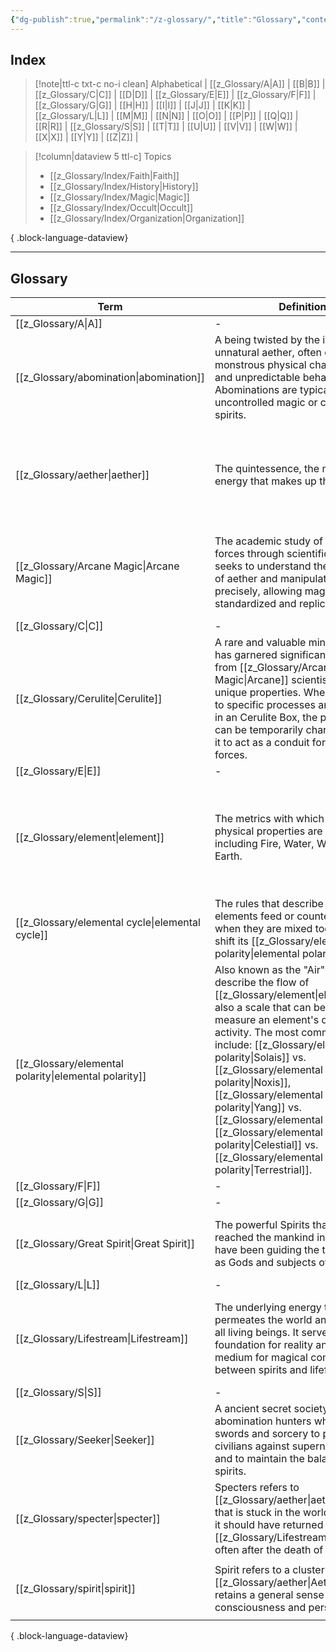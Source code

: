```yaml
---
{"dg-publish":true,"permalink":"/z-glossary/","title":"Glossary","contentClasses":"wide-page","tags":["homepages"],"dgShowInlineTitle":true,"noteIcon":null}
---
```


## Index
>[!note|ttl-c txt-c no-i clean] Alphabetical
| [[z_Glossary/A\|A]] | [[B\|B]] | [[z_Glossary/C\|C]] | [[D\|D]] | [[z_Glossary/E\|E]] | [[z_Glossary/F\|F]] | [[z_Glossary/G\|G]] | [[H\|H]] | [[I\|I]] | [[J\|J]] | [[K\|K]] | [[z_Glossary/L\|L]] | [[M\|M]] | [[N\|N]] | [[O\|O]] | [[P\|P]] | [[Q\|Q]] | [[R\|R]] | [[z_Glossary/S\|S]] | [[T\|T]] | [[U\|U]] | [[V\|V]] | [[W\|W]] | [[X\|X]] | [[Y\|Y]] | [[Z\|Z]] |

>[!column|dataview 5 ttl-c] Topics
> - [[z_Glossary/Index/Faith\|Faith]]
> - [[z_Glossary/Index/History\|History]]
> - [[z_Glossary/Index/Magic\|Magic]]
> - [[z_Glossary/Index/Occult\|Occult]]
> - [[z_Glossary/Index/Organization\|Organization]]
> 
{ .block-language-dataview}

---
## Glossary 

| Term                                                     | Definition                                                                                                                                                                                                                                                                                                                                                                              | Topic                                                                                                                                                 | Related                                                                                                                                                                            | Aliases                                                                                                        |
| -------------------------------------------------------- | --------------------------------------------------------------------------------------------------------------------------------------------------------------------------------------------------------------------------------------------------------------------------------------------------------------------------------------------------------------------------------------- | ----------------------------------------------------------------------------------------------------------------------------------------------------- | ---------------------------------------------------------------------------------------------------------------------------------------------------------------------------------- | -------------------------------------------------------------------------------------------------------------- |
| [[z_Glossary/A\|A]]                                   | \-                                                                                                                                                                                                                                                                                                                                                                                      | \-                                                                                                                                                    | <ul></ul>                                                                                                                                                                          | \-                                                                                                             |
| [[z_Glossary/abomination\|abomination]]               | A being twisted by the influence of unnatural aether, often exhibiting monstrous physical characteristics and unpredictable behavior. Abominations are typically a result of uncontrolled magic or corrupted spirits.                                                                                                                                                                   | <ul><li>[[z_Glossary/Index/Occult.md\\|Occult]]</li></ul>                                                                                             | <ul><li>[[z_Glossary/Lifestream.md\\|Lifestream]]</li><li>[[z_Glossary/specter.md\\|specter]]</li><li>[[z_Glossary/Spectral Lantern.md\\|Spectral Lantern]]</li></ul>              | monster                                                                                                        |
| [[z_Glossary/aether\|aether]]                         | The quintessence, the most basic energy that makes up the world.                                                                                                                                                                                                                                                                                                                        | <ul><li>[[z_Glossary/Index/Faith.md\\|Faith]]</li><li>[[z_Glossary/Index/Magic.md\\|Magic]]</li></ul>                                                 | <ul><li>[[z_Glossary/element.md\\|element]]</li><li>[[z_Glossary/Lifestream.md\\|Lifestream]]</li><li>[[z_Glossary/spirit.md\\|spirit]]</li></ul>                                  | aether, aether energy, energy, spiritual energy, spirit energy, quintessence, Qi, Prana                        |
| [[z_Glossary/Arcane Magic\|Arcane Magic]]             | The academic study of magical forces through scientific principles, seeks to understand the orderly laws of aether and manipulate them precisely, allowing magic use to be standardized and replicated.                                                                                                                                                                                 | <ul><li>[[z_Glossary/Index/Magic.md\\|Magic]]</li></ul>                                                                                               | <ul><li>[[z_Glossary/Cerulite.md\\|Cerulite]]</li></ul>                                                                                                                            | Arcane, Arcane school of magic, Arcane scholar, Arcane mage                                                    |
| [[z_Glossary/C\|C]]                                   | \-                                                                                                                                                                                                                                                                                                                                                                                      | \-                                                                                                                                                    | <ul></ul>                                                                                                                                                                          | \-                                                                                                             |
| [[z_Glossary/Cerulite\|Cerulite]]                     | A rare and valuable mineral, Cerulite has garnered significant attention from [[z_Glossary/Arcane Magic\|Arcane]] scientists for its unique properties. When subjected to specific processes and stablized in an Cerulite Box, the power stone can be temporarily charged, allowing it to act as a conduit for magical forces.                                                                     | <ul><li>[[z_Glossary/Index/Magic.md\\|Magic]]</li></ul>                                                                                               | <ul><li>[[z_Glossary/Arcane Magic.md\\|Arcane Magic]]</li></ul>                                                                                                                    | Cerulite Box, Arcane Stone, Power Stone, Cerulite Technology                                                   |
| [[z_Glossary/E\|E]]                                   | \-                                                                                                                                                                                                                                                                                                                                                                                      | \-                                                                                                                                                    | <ul></ul>                                                                                                                                                                          | \-                                                                                                             |
| [[z_Glossary/element\|element]]                       | The metrics with which Aether's physical properties are described, including Fire, Water, Wood, Metal, Earth.                                                                                                                                                                                                                                                                           | <ul><li>[[z_Glossary/Index/Magic.md\\|Magic]]</li></ul>                                                                                               | <ul><li>[[z_Glossary/aether.md\\|aether]]</li><li>[[z_Glossary/elemental cycle.md\\|cycle of element]]</li><li>[[z_Glossary/elemental polarity.md\\|elemental polarity]]</li></ul> | elemental alignment, elemental, elements, elemental damage, aether alignment, alignment                        |
| [[z_Glossary/elemental cycle\|elemental cycle]]       | The rules that describe how elements feed or counter each other when they are mixed together and shift its [[z_Glossary/elemental polarity\|elemental polarity]].                                                                                                                                                                                                                                                      | <ul><li>[[z_Glossary/Index/Magic.md\\|Magic]]</li></ul>                                                                                               | <ul><li>[[z_Glossary/element.md\\|element]]</li><li>[[z_Glossary/elemental polarity.md\\|elemental polarity]]</li></ul>                                                            | flow of element, cycle of element                                                                              |
| [[z_Glossary/elemental polarity\|elemental polarity]] | Also known as the "Air" or "Qi", describe the flow of [[z_Glossary/element\|element]]s, also a scale that can be used to measure an element's degree of activity. The most common names include: [[z_Glossary/elemental polarity\|Solais]] vs. [[z_Glossary/elemental polarity\|Noxis]], [[z_Glossary/elemental polarity\|Yang]] vs. [[z_Glossary/elemental polarity\|Yin]], [[z_Glossary/elemental polarity\|Celestial]] vs. [[z_Glossary/elemental polarity\|Terrestrial]]. | <ul><li>[[z_Glossary/Index/Magic.md\\|Magic]]</li></ul>                                                                                               | <ul><li>[[z_Glossary/element.md\\|element]]</li><li>[[z_Glossary/elemental cycle.md\\|elemental cycle]]</li></ul>                                                                  | Air, Qi, flow of element, elemental duality, polar alignment, Solais, Noxis, Yin, Yang, Celestial, Terrestrial |
| [[z_Glossary/F\|F]]                                   | \-                                                                                                                                                                                                                                                                                                                                                                                      | \-                                                                                                                                                    | <ul></ul>                                                                                                                                                                          | \-                                                                                                             |
| [[z_Glossary/G\|G]]                                   | \-                                                                                                                                                                                                                                                                                                                                                                                      | \-                                                                                                                                                    | <ul></ul>                                                                                                                                                                          | \-                                                                                                             |
| [[z_Glossary/Great Spirit\|Great Spirit]]             | The powerful Spirits that has reached the mankind in dreams and have been guiding the tide of history as Gods and subjects of worship.                                                                                                                                                                                                                                                  | <ul><li>[[z_Glossary/Index/Faith.md\\|Faith]]</li></ul>                                                                                               | <ul><li>[[z_Glossary/Athtar.md\\|Athtar]]</li></ul>                                                                                                                                | God, Spirit, Deity, Holy Spirit, Divinity, Astral                                                              |
| [[z_Glossary/L\|L]]                                   | \-                                                                                                                                                                                                                                                                                                                                                                                      | \-                                                                                                                                                    | <ul></ul>                                                                                                                                                                          | \-                                                                                                             |
| [[z_Glossary/Lifestream\|Lifestream]]                 | The underlying energy that permeates the world and connects all living beings. It serves as the foundation for reality and acts as a medium for magical communication between spirits and lifeforms.                                                                                                                                                                                    | <ul><li>[[z_Glossary/Index/Faith.md\\|Faith]]</li><li>[[z_Glossary/Index/Magic.md\\|Magic]]</li></ul>                                                 | <ul><li>[[z_Glossary/abomination.md\\|abomination]]</li><li>[[z_Glossary/aether.md\\|aether]]</li><li>[[z_Glossary/Athtar.md\\|Athtar]]</li></ul>                                  | Astral Sea, River of Memeory, Astral Current, Beyond, Source                                                   |
| [[z_Glossary/S\|S]]                                   | \-                                                                                                                                                                                                                                                                                                                                                                                      | \-                                                                                                                                                    | <ul></ul>                                                                                                                                                                          | \-                                                                                                             |
| [[z_Glossary/Seeker\|Seeker]]                         | A ancient secret society of abomination hunters who wield swords and sorcery to protect the civilians against supernatural threats and to maintain the balance of the spirits.                                                                                                                                                                                                          | <ul><li>[[z_Glossary/Index/Occult.md\\|Occult]]</li><li>[[z_Glossary/Index/Organization.md\\|Organization]]</li></ul>                                 | <ul><li>[[z_Glossary/Spectral Lantern.md\\|Spectral Lantern]]</li></ul>                                                                                                            | The Seekers, Hunters                                                                                           |
| [[z_Glossary/specter\|specter]]                       | Specters refers to [[z_Glossary/aether\|aether]] energy that is stuck in the world even when it should have returned to the [[z_Glossary/Lifestream\|Lifestream]], often after the death of one's body.                                                                                                                                                                                                                           | <ul><li>[[z_Glossary/Index/Occult.md\\|Occult]]</li></ul>                                                                                             | <ul><li>[[z_Glossary/abomination.md\\|abomination]]</li></ul>                                                                                                                      | \-                                                                                                             |
| [[z_Glossary/spirit\|spirit]]                         | Spirit refers to a cluster of [[z_Glossary/aether\|Aether]] that retains a general sense of consciousness and personality.                                                                                                                                                                                                                                                                                 | <ul><li>[[z_Glossary/Index/Faith.md\\|Faith]]</li><li>[[z_Glossary/Index/Magic.md\\|Magic]]</li><li>[[z_Glossary/Index/Occult.md\\|Occult]]</li></ul> | <ul><li>[[z_Glossary/aether.md\\|aether]]</li></ul>                                                                                                                                | spirit                                                                                                         |

{ .block-language-dataview}



